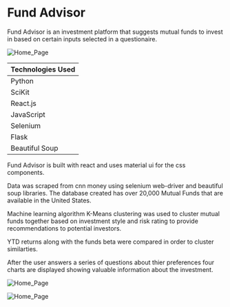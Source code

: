 # Fund Advisor

Fund Advisor is an investment platform that suggests mutual funds to invest in based on certain inputs selected in a questionaire. 


![Home_Page](http://i.imgur.com/E38p1gy.png)

| Technologies Used|
|------------------|
| Python           |
| SciKit           |
| React.js         |
| JavaScript       |
| Selenium         |
| Flask            |
| Beautiful Soup   |

Fund Advisor is built with react and uses material ui for the css components. 

Data was scraped from cnn money using selenium web-driver and beautiful soup libraries.
The database created has over 20,000 Mutual Funds that are available in the United States.

Machine learning algorithm K-Means clustering was used to cluster mutual funds together based on investment style and risk rating to provide recommendations to potential investors. 

YTD returns along with the funds beta were compared in order to cluster similarties. 

After the user answers a series of questions about thier preferences four charts are displayed showing valuable information about the investment. 

![Home_Page](http://i.imgur.com/CCLehsH.png)

![Home_Page](http://i.imgur.com/pBbTsSH.png)

